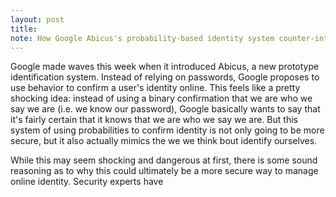 ```yaml
---
layout: post
title:
note: How Google Abicus's probability-based identity system counter-intuitively mimics the brain's concept of identity
---
```


Google made waves this week when it introduced Abicus, a new prototype identification system. Instead of relying on passwords, Google proposes to use behavior to confirm a user's identity online. This feels like a pretty shocking idea: instead of using a binary confirmation that we are who we say we are (i.e. we know our password), Google basically wants to say that it's fairly certain that it knows that we are who we say we are. But this system of using probabilities to confirm identity is not only going to be more secure, but it also actually mimics the we we think bout identify ourselves.

While this may seem shocking and dangerous at first, there is some sound reasoning as to why this could ultimately be a more secure way to manage online identity. Security experts have
